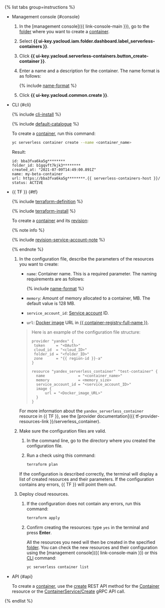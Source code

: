 {% list tabs group=instructions %}

- Management console {#console}

   1. In the [management console]({{ link-console-main }}), go to the [folder](../../resource-manager/concepts/resources-hierarchy.md#folder) where you want to create a [container](../../serverless-containers/concepts/container.md).
   1. Select **{{ ui-key.yacloud.iam.folder.dashboard.label_serverless-containers }}**.
   1. Click **{{ ui-key.yacloud.serverless-containers.button_create-container }}**.
   1. Enter a name and a description for the container. The name format is as follows:

      {% include [name-format](../../_includes/name-format.md) %}

   1. Click **{{ ui-key.yacloud.common.create }}**.

- CLI {#cli}

   {% include [cli-install](../cli-install.md) %}

   {% include [default-catalogue](../default-catalogue.md) %}

   To create a [container](../../serverless-containers/concepts/container.md), run this command:

   ```bash
   yc serverless container create --name <container_name>
   ```

   Result:

   ```text
   id: bba3fva6ka5g********
   folder_id: b1gqvft7kjk3********
   created_at: "2021-07-09T14:49:00.891Z"
   name: my-beta-container
   url: https://bba3fva6ka5g********.{{ serverless-containers-host }}/
   status: ACTIVE
   ```

- {{ TF }} {#tf}

   {% include [terraform-definition](../../_tutorials/_tutorials_includes/terraform-definition.md) %}

   {% include [terraform-install](../../_includes/terraform-install.md) %}

   To create a [container](../../serverless-containers/concepts/container.md) and its [revision](../../serverless-containers/operations/manage-revision.md):

   {% note info %}

   {% include [revision-service-account-note](revision-service-account-note.md) %}

   {% endnote %}

   1. In the configuration file, describe the parameters of the resources you want to create:

      * `name`: Container name. This is a required parameter. The naming requirements are as follows:

         {% include [name-format](../../_includes/name-format.md) %}

      * `memory`: Amount of memory allocated to a container, MB. The default value is 128 MB.
      * `service_account_id`: [Service account](../../iam/concepts/users/service-accounts.md) ID.
      * `url`: [Docker image](../../container-registry/concepts/docker-image.md) URL in [{{ container-registry-full-name }}](../../container-registry/).

      > Here is an example of the configuration file structure:
      >
      > ```hcl
      > provider "yandex" {
      >  token     = "<OAuth>"
      >  cloud_id  = "<cloud_ID>"
      >  folder_id = "<folder_ID>"
      >  zone      = "{{ region-id }}-a"
      > }
      >
      > resource "yandex_serverless_container" "test-container" {
      >   name               = "<container_name>"
      >   memory             = <memory_size>
      >   service_account_id = "<service_account_ID>"
      >   image {
      >       url = "<Docker_image_URL>"
      >   }
      > }
      > ```

      For more information about the `yandex_serverless_container` resource in {{ TF }}, see the [provider documentation]({{ tf-provider-resources-link }}/serverless_container).

   1. Make sure the configuration files are valid.

      1. In the command line, go to the directory where you created the configuration file.
      1. Run a check using this command:

         ```bash
         terraform plan
         ```

      If the configuration is described correctly, the terminal will display a list of created resources and their parameters. If the configuration contains any errors, {{ TF }} will point them out.

   1. Deploy cloud resources.

      1. If the configuration does not contain any errors, run this command:

         ```bash
         terraform apply
         ```

      1. Confirm creating the resources: type `yes` in the terminal and press **Enter**.

         All the resources you need will then be created in the specified [folder](../../resource-manager/concepts/resources-hierarchy.md#folder). You can check the new resources and their configuration using the [management console]({{ link-console-main }}) or this [CLI](../../cli/) command:

         ```bash
         yc serverless container list
         ```

- API {#api}

   To create a [container](../../serverless-containers/concepts/container.md), use the [create](../../serverless-containers/containers/api-ref/Container/create.md) REST API method for the [Container](../../serverless-containers/containers/api-ref/Container/index.md) resource or the [ContainerService/Create](../../serverless-containers/containers/api-ref/grpc/container_service.md#Create) gRPC API call.

{% endlist %}